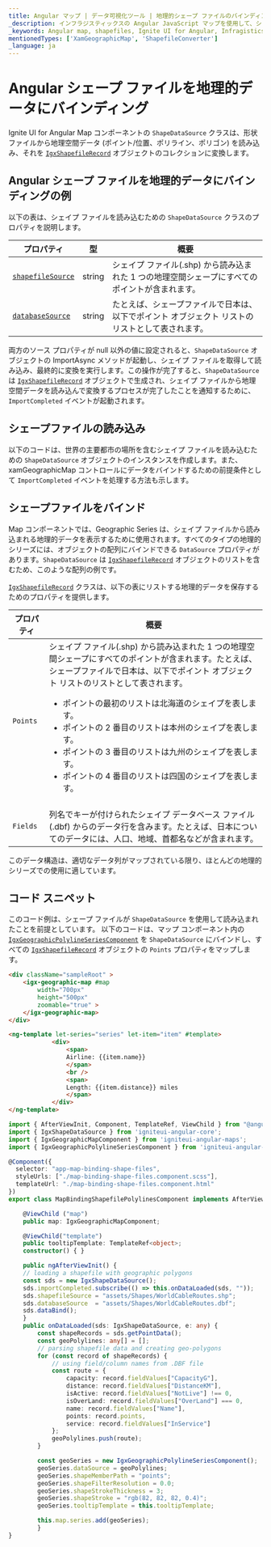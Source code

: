 ```yaml
---
title: Angular マップ | データ可視化ツール | 地理的シェープ ファイルのバインディング | インフラジスティックス
_description: インフラジスティックスの Angular JavaScript マップを使用して、シェイプ ファイルから地理空間データを読み込みます。Ignite UI for Angular マップのサンプルを是非お試しください!
_keywords: Angular map, shapefiles, Ignite UI for Angular, Infragistics, data binding, Angular マップ, シェープファイル, データ バインディング, インフラジスティックス
mentionedTypes: ['XamGeographicMap', 'ShapefileConverter']
_language: ja
---
```


# Angular シェープ ファイルを地理的データにバインディング

Ignite UI for Angular Map コンポーネントの `ShapeDataSource` クラスは、形状ファイルから地理空間データ (ポイント/位置、ポリライン、ポリゴン) を読み込み、それを [`IgxShapefileRecord`]({environment:dvApiBaseUrl}/products/ignite-ui-angular/api/docs/typescript/latest/classes/igxshapefilerecord.html) オブジェクトのコレクションに変換します。

## Angular シェープ ファイルを地理的データにバインディングの例

<code-view style="height: 500px"
           data-demos-base-url="{environment:dvDemosBaseUrl}"
           iframe-src="{environment:dvDemosBaseUrl}/maps/geo-map-binding-shp-polylines"
           alt="Angular シェープ ファイルを地理的データにバインディングの例"
           github-src="maps/geo-map/binding-shp-polylines">
</code-view>

<div class="divider--half"></div>

以下の表は、シェイプ ファイルを読み込むための `ShapeDataSource` クラスのプロパティを説明します。

| プロパティ                                                                                                                                                 | 型      | 概要                                                    |
| ----------------------------------------------------------------------------------------------------------------------------------------------------- | ------ | ----------------------------------------------------- |
| [`shapefileSource`]({environment:dvApiBaseUrl}/products/ignite-ui-angular/api/docs/typescript/latest/classes/igxshapedatasource.html#shapefilesource) | string | シェイプ ファイル(.shp) から読み込まれた 1 つの地理空間シェープにすべてのポイントが含まれます。 |
| [`databaseSource`]({environment:dvApiBaseUrl}/products/ignite-ui-angular/api/docs/typescript/latest/classes/igxshapedatasource.html#databasesource)   | string | たとえば、シェープファイルで日本は、以下でポイント オブジェクト リストのリストとして表されます。     |

<!-- TODO add for WPF only: -->

<!-- Both of the source properties for shape files are of Uri type. This means that shape files can be embedded resources in the application assembly and on the internet (via http). Refer to the previous section for more information on this process. The rules for resolving Uri objects are equivalent to any standard Uri property, for example the BitmapImage.UriSource property. -->

両方のソース プロパティが null 以外の値に設定されると、`ShapeDataSource` オブジェクトの ImportAsync メソッドが起動し、シェイプ ファイルを取得して読み込み、最終的に変換を実行します。この操作が完了すると、`ShapeDataSource` は [`IgxShapefileRecord`]({environment:dvApiBaseUrl}/products/ignite-ui-angular/api/docs/typescript/latest/classes/igxshapefilerecord.html) オブジェクトで生成され、シェイプ ファイルから地理空間データを読み込んで変換するプロセスが完了したことを通知するために、`ImportCompleted` イベントが起動されます。

## シェープファイルの読み込み

以下のコードは、世界の主要都市の場所を含むシェイプ ファイルを読み込むための `ShapeDataSource` オブジェクトのインスタンスを作成します。また、xamGeographicMap コントロールにデータをバインドするための前提条件として `ImportCompleted` イベントを処理する方法も示します。

## シェープファイルをバインド

Map コンポーネントでは、Geographic Series は、シェイプ ファイルから読み込まれる地理的データを表示するために使用されます。すべてのタイプの地理的シリーズには、オブジェクトの配列にバインドできる `DataSource` プロパティがあります。`ShapeDataSource` は [`IgxShapefileRecord`]({environment:dvApiBaseUrl}/products/ignite-ui-angular/api/docs/typescript/latest/classes/igxshapefilerecord.html) オブジェクトのリストを含むため、このような配列の例です。

[`IgxShapefileRecord`]({environment:dvApiBaseUrl}/products/ignite-ui-angular/api/docs/typescript/latest/classes/igxshapefilerecord.html) クラスは、以下の表にリストする地理的データを保存するためのプロパティを提供します。

| プロパティ      | 概要                                                                                                                                                                                                                                                      |
| ---------- | ------------------------------------------------------------------------------------------------------------------------------------------------------------------------------------------------------------------------------------------------------- |
| `Points`   | シェイプ ファイル(.shp) から読み込まれた 1 つの地理空間シェープにすべてのポイントが含まれます。たとえば、シェープファイルで日本は、以下でポイント オブジェクト リストのリストとして表されます。<ul><li>ポイントの最初のリストは北海道のシェイプを表します。</li><li>ポイントの 2 番目のリストは本州のシェイプを表します。</li><li>ポイントの 3 番目のリストは九州のシェイプを表します。</li><li>ポイントの 4 番目のリストは四国のシェイプを表します。 |
| </li></ul> |                                                                                                                                                                                                                                                         |
| `Fields`   | 列名でキーが付けられたシェイプ データベース ファイル (.dbf) からのデータ行を含みます。たとえば、日本についてのデータには、人口、地域、首都名などが含まれます。                                                                                                                                                                    |

このデータ構造は、適切なデータ列がマップされている限り、ほとんどの地理的シリーズでの使用に適しています。

## コード スニペット

このコード例は、シェープ ファイルが `ShapeDataSource` を使用して読み込まれたことを前提としています。
以下のコードは、マップ コンポーネント内の [`IgxGeographicPolylineSeriesComponent`]({environment:dvApiBaseUrl}/products/ignite-ui-angular/api/docs/typescript/latest/classes/igxgeographicpolylineseriescomponent.html) を `ShapeDataSource` にバインドし、すべての [`IgxShapefileRecord`]({environment:dvApiBaseUrl}/products/ignite-ui-angular/api/docs/typescript/latest/classes/igxshapefilerecord.html) オブジェクトの `Points` プロパティをマップします。

```html
<div className="sampleRoot" >
    <igx-geographic-map #map
        width="700px"
        height="500px"
        zoomable="true" >
    </igx-geographic-map>
</div>

<ng-template let-series="series" let-item="item" #template>
            <div>
                <span>
                Airline: {{item.name}}
                </span>
                <br />
                <span>
                Length: {{item.distance}} miles
                </span>
            </div>
</ng-template>
```

```ts
import { AfterViewInit, Component, TemplateRef, ViewChild } from "@angular/core";
import { IgxShapeDataSource } from 'igniteui-angular-core';
import { IgxGeographicMapComponent } from 'igniteui-angular-maps';
import { IgxGeographicPolylineSeriesComponent } from 'igniteui-angular-maps';

@Component({
  selector: "app-map-binding-shape-files",
  styleUrls: ["./map-binding-shape-files.component.scss"],
  templateUrl: "./map-binding-shape-files.component.html"
})
export class MapBindingShapefilePolylinesComponent implements AfterViewInit {

    @ViewChild ("map")
    public map: IgxGeographicMapComponent;

    @ViewChild("template")
    public tooltipTemplate: TemplateRef<object>;
    constructor() { }

    public ngAfterViewInit() {
    // loading a shapefile with geographic polygons
    const sds = new IgxShapeDataSource();
    sds.importCompleted.subscribe(() => this.onDataLoaded(sds, ""));
    sds.shapefileSource = "assets/Shapes/WorldCableRoutes.shp";
    sds.databaseSource  = "assets/Shapes/WorldCableRoutes.dbf";
    sds.dataBind();
    }
    public onDataLoaded(sds: IgxShapeDataSource, e: any) {
        const shapeRecords = sds.getPointData();
        const geoPolylines: any[] = [];
        // parsing shapefile data and creating geo-polygons
        for (const record of shapeRecords) {
            // using field/column names from .DBF file
            const route = {
                capacity: record.fieldValues["CapacityG"],
                distance: record.fieldValues["DistanceKM"],
                isActive: record.fieldValues["NotLive"] !== 0,
                isOverLand: record.fieldValues["OverLand"] === 0,
                name: record.fieldValues["Name"],
                points: record.points,
                service: record.fieldValues["InService"]
            };
            geoPolylines.push(route);
        }

        const geoSeries = new IgxGeographicPolylineSeriesComponent();
        geoSeries.dataSource = geoPolylines;
        geoSeries.shapeMemberPath = "points";
        geoSeries.shapeFilterResolution = 0.0;
        geoSeries.shapeStrokeThickness = 3;
        geoSeries.shapeStroke = "rgb(82, 82, 82, 0.4)";
        geoSeries.tooltipTemplate = this.tooltipTemplate;

        this.map.series.add(geoSeries);
        }
}
```
